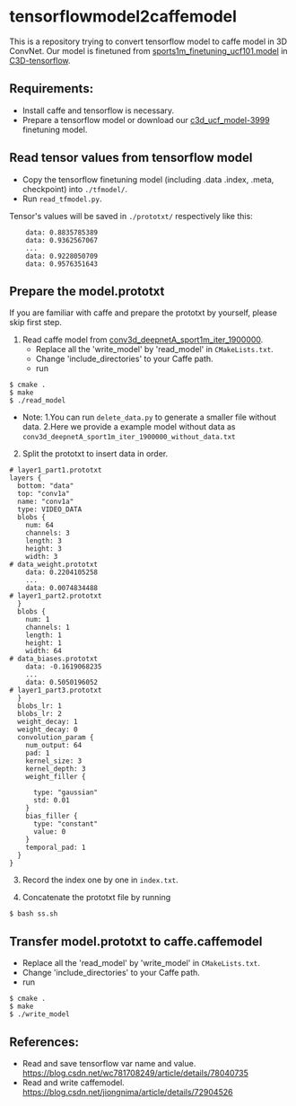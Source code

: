 # tensorflowmodel2caffemodel

This is a repository trying to convert tensorflow model to caffe model in 3D ConvNet.
Our model is finetuned from [sports1m_finetuning_ucf101.model](https://www.dropbox.com/sh/8wcjrcadx4r31ux/AAAkz3dQ706pPO8ZavrztRCca?dl=0) in [C3D-tensorflow](https://github.com/hx173149/C3D-tensorflow).


## Requirements:
- Install caffe and tensorflow is necessary.
- Prepare a tensorflow model or download our [c3d_ucf_model-3999](https://www.dropbox.com/sh/zxytvmis1o6ps3b/AACcAJRV6fO-Ol2UTOUVCwHZa?dl=0) finetuning model.



## Read tensor values from tensorflow model
- Copy the tensorflow finetuning model (including .data .index, .meta, checkpoint) into `./tfmodel/`.
- Run `read_tfmodel.py`.

Tensor's values will be saved in `./prototxt/` respectively like this:
```
    data: 0.8835785389
    data: 0.9362567067
    ...
    data: 0.9228050709
    data: 0.9576351643
```

## Prepare the model.prototxt
If you are familiar with caffe and prepare the prototxt by yourself, please skip first step.

1. Read caffe model from [conv3d_deepnetA_sport1m_iter_1900000](https://www.dropbox.com/s/mihrgqarchxd643/conv3d_deepnetA_sport1m_iter_1900000?dl=0).
    - Replace all the 'write_model' by 'read_model' in `CMakeLists.txt`.
    - Change 'include_directories' to your Caffe path.
    - run
```
$ cmake .
$ make
$ ./read_model
```
- Note:
    1.You can run `delete_data.py` to generate a smaller file without data.
    2.Here we provide a example model without data as `conv3d_deepnetA_sport1m_iter_1900000_without_data.txt`

2. Split the prototxt to insert data in order.

```
# layer1_part1.prototxt
layers {
  bottom: "data"
  top: "conv1a"
  name: "conv1a"
  type: VIDEO_DATA
  blobs {
    num: 64
    channels: 3
    length: 3
    height: 3
    width: 3
# data_weight.prototxt
    data: 0.2204105258
    ...
    data: 0.0074834488
# layer1_part2.prototxt
  }
  blobs {
    num: 1
    channels: 1
    length: 1
    height: 1
    width: 64
# data_biases.prototxt
    data: -0.1619068235
    ...
    data: 0.5050196052
# layer1_part3.prototxt
  }
  blobs_lr: 1
  blobs_lr: 2
  weight_decay: 1
  weight_decay: 0
  convolution_param {
    num_output: 64
    pad: 1
    kernel_size: 3
    kernel_depth: 3
    weight_filler {

      type: "gaussian"
      std: 0.01
    }
    bias_filler {
      type: "constant"
      value: 0
    }
    temporal_pad: 1
  }
}
```

3. Record the index one by one in `index.txt`.

4. Concatenate the prototxt file by running
```
$ bash ss.sh
```

## Transfer model.prototxt to caffe.caffemodel
- Replace all the 'read_model' by 'write_model' in `CMakeLists.txt`.
- Change 'include_directories' to your Caffe path.
- run
```
$ cmake .
$ make
$ ./write_model
```


## References:
- Read and save tensorflow var name and value. https://blog.csdn.net/wc781708249/article/details/78040735
- Read and write caffemodel. https://blog.csdn.net/jiongnima/article/details/72904526